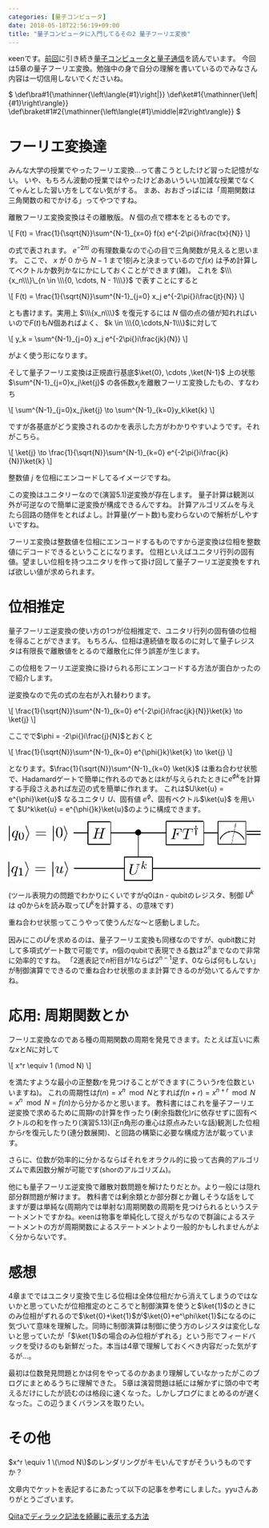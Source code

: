 ```yaml
---
categories: [量子コンピュータ]
date: 2018-05-18T22:56:19+09:00
title: "量子コンピュータに入門してるその2 量子フーリエ変換"
---
```

κeenです。[前回](https://keens.github.io/blog/2018/05/01/ryoushikonpyu_taninyuumonshiteru/)に引き続き[量子コンピュータと量子通信](https://www.amazon.co.jp/dp/4274200086)を読んでいます。
今回は5章の量子フーリエ変換。勉強中の身で自分の理解を書いているのでみなさん内容は一切信用しないでくださいね。

<!--more-->

$
\def\bra#1{\mathinner{\left\langle{#1}\right|}}
\def\ket#1{\mathinner{\left|{#1}\right\rangle}}
\def\braket#1#2{\mathinner{\left\langle{#1}\middle|#2\right\rangle}}
$
# フーリエ変換達

みんな大学の授業でやったフーリエ変換…って書こうとしたけど習った記憶がない。
いや、もちろん波動の授業ではやったけどああいういい加減な授業でなくてゃんとした習い方をしてない気がする。
まあ、おおざっぱには「周期関数は三角関数の和でかける」ってやつですね。

離散フーリエ変換変換はその離散版。 $N$ 個の点で標本をとるものです。

\\\[
F(t) = \frac{1}{\sqrt{N}}\sum^{N-1}_{x=0} f(x) e^{-2\pi{}i\frac{tx}{N}}
\\\]

の式で表されます。 $e^{-2\pi{}i}$ の有理数乗なので心の目で三角関数が見えると思います。
ここで、 $x$ が $0$ から $N-1$ まで1刻みと決まっているので$f(x)$ は予め計算してベクトルか数列かなにかにしておくことができます(雑)。
これを $\\\{x_n\\\}\_{n \in \\\{0, \cdots, N - 1\\\}}$ で表すことにすると

\\\[
F(t) = \frac{1}{\sqrt{N}}\sum^{N-1}_{j=0} x_j e^{-2\pi{}i\frac{jt}{N}}
\\\]

とも書けます。実用上 $\\\{x_n\\\}$ を復元するには $N$ 個の点の値が知れればいいので$F(t)$も$N$個あればよく、 $k \in \\\{0,\cdots,N-1\\\}$に対して

\\\[
y_k = \sum^{N-1}\_{j=0} x_j e^{-2\pi{}i\frac{jk}{N}}
\\\]

がよく使う形になります。

そして量子フーリエ変換は正規直行基底$\ket{0}, \cdots ,\ket{N-1}$ 上の状態 $\sum^{N-1}_{j=0}x_j\ket{j}$ の各係数$x_j$を離散フーリエ変換したもの、すなわち

\\\[
\sum^{N-1}\_{j=0}x\_j\ket{j} \to \sum^{N-1}_{k=0}y_k\ket{k}
\\\]

ですが各基底がどう変換されるのかを表示した方がわかりやすいようです。それがこちら。

\\\[
\ket{j} \to \frac{1}{\sqrt{N}}\sum^{N-1}_{k=0}  e^{-2\pi{}i\frac{jk}{N}}\ket{k}
\\\]


整数値 $j$ を位相にエンコードしてるイメージですね。

この変換はユニタリーなので(演習5.1)逆変換が存在します。
量子計算は観測以外が可逆なので簡単に逆変換が構成できるんですね。
計算アルゴリズムを与えたら回路の随伴をとればよし。計算量(ゲート数)も変わらないので解析がしやすいですね。

フーリエ変換は整数値を位相にエンコードするものですから逆変換は位相を整数値にデコードできるということになります。
位相といえばユニタリ行列の固有値。望ましい位相を持つユニタリを作って掛け回して量子フーリエ逆変換をすれば欲しい値が求められます。

# 位相推定

量子フーリエ逆変換の使い方の1つが位相推定で、ユニタリ行列の固有値の位相を得ることができます。
もちろん、位相は連続値を取るのに対して量子レジスタは有限長で離散値をとるので離散化に伴う誤差が生じます。

この位相をフーリエ逆変換に掛けられる形にエンコードする方法が面白かったので紹介します。

逆変換なので先の式の左右が入れ替わります。

\\\[
\frac{1}{\sqrt{N}}\sum^{N-1}_{k=0}  e^{-2\pi{}i\frac{jk}{N}}\ket{k} \to \ket{j}
\\\]

ここでで$\phi = -2\pi{}i\frac{j}{N}$とおくと

\\\[
\frac{1}{\sqrt{N}}\sum^{N-1}_{k=0}  e^{\phi{}k}\ket{k} \to \ket{j}
\\\]

となります。$\frac{1}{\sqrt{N}}\sum^{N-1}_{k=0} \ket{k}$ は重ね合わせ状態で、Hadamardゲートで簡単に作れるのであとは$k$が与えられたときに$e^{\phi{}k}$を計算する手段さえあれば左辺の式を簡単に作れます。
これは$U\ket{u} = e^{\phi}\ket{u}$ なるユニタリ $U$、固有値 $e^{\phi}$、固有ベクトル$\ket{u}$ を用いて $U^k\ket{u} = e^{\phi{}k}\ket{u}$のように構成できます。

<!--
	def	c-Uk,1,'U^k'
	def	FTd,0,'FT^\dagger'

	qubit	q0,0
	qubit	q1,u

	h	q0

	c-Uk	q0,q1

	FTd	q0

	measure	q0
-->

![phage estimating circuit](/images/qcircs/phase_estimate.png)

(ツール表現力の問題でわかりにくいですが$q0$はn - qubitのレジスタ、制御 $U^k$ は $q0$から$k$を読み取って$U^k$を計算する、の意味です)


重ね合わせ状態ってこうやって使うんだな〜と感動しました。

因みにこの$U^j$を求めるのは、量子フーリエ変換も同様なのですが、qubit数に対して多項式ゲート数で可能です。n個のqubitで表現できる数は$2^n$までなので非常に効率的ですね。
「2進表記で$n$桁目が1ならば$2^{n-1}$足す、0ならば何もしない」が制御演算でできるので重ね合わせ状態のまま計算できるのが効いてるんですかね。

# 応用: 周期関数とか

フーリエ変換なのである種の周期関数の周期を発見できます。たとえば互いに素な$x$と$N$に対して

\\\[
x^r \equiv 1 \(\mod N\)
\\\]

を満たすような最小の正整数$r$を見つけることができます(こういう$r$を位数といいますね)。
これの周期性は$f(n) = x^n \mod N$とすれば$f(n+r) = x^{n+r} \mod N = x^n \mod N = f(n)$から分かるかと思います。
教科書にはこれを量子フーリエ逆変換で求めるために周期$r$の計算を作ったり(剰余指数化)$r$に依存せずに固有ベクトルの和を作ったり(演習5.13)(正n角形の重心は原点みたいな話)観測した位相から$r$を復元したり(連分数展開)、と回路の構築に必要な構成方法が載っています。

さらに、位数が効率的に分かるならばそれをオラクル的に扱って古典的アルゴリズムで素因数分解が可能です(shorのアルゴリズム)。

他にも量子フーリエ逆変換で離散対数問題を解けたりだとか。より一般には隠れ部分群問題が解けます。
教科書では剰余類とか部分群とか難しそうな話をしてますが要は単純な(周期内では単射な)周期関数の周期を見つけられるというステートメントですかね。κeenは物事を単純化して捉えがちなので群論によるステートメントの方が周期関数によるステートメントより一般的かもしれませんがよく分からないです。



# 感想

4章までではユニタリ変換で生じる位相は全体位相だから消えてしまうのではないかと思っていたが位相推定のところでと制御演算を使うと$\ket{1}$のときにのみ位相がずれるので$\ket{0}+\ket{1}$が$\ket{0}+e^\phi\ket{1}$になるのに気づいて意味を理解した。同時に制御演算は制御に使う方のレジスタは変化しないと思っていたが「$\ket{1}$の場合のみ位相がずれる」という形でフィードバックを受けるのも新鮮だった。本当は4章で理解しておくべき内容だった気がするが…。

最初は位数発見問題とかは何をやってるのかあまり理解していなかったがこのブログにまとめるうちに理解できた。
5章は演習問題は紙には解かずに頭の中で考えるだけにしたが読むのは格段に速くなった。しかしプログにまとめるのが遅くなった。この辺うまくバランスを取りたい。

# その他
$x^r \equiv 1 \(\mod N\)$のレンダリングがキモいんですがそういうものですか？


文章内でケットを表記するにあたって以下の記事を参考にしました。yyuさんありがとうございます。

[Qiitaでディラック記法を綺麗に表示する方法](https://qiita.com/yyu/items/c140fbbd1236fe25cc7a)
